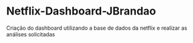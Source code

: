 # Netflix-Dashboard-JBrandao
Criação do dashboard utilizando a base de dados da netflix e realizar as análises solicitadas
